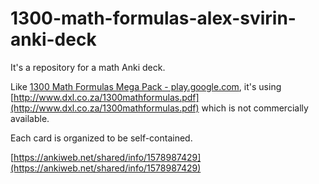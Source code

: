 # 1300-math-formulas-alex-svirin-anki-deck

It's a repository for a math Anki deck.

Like [1300 Math Formulas Mega Pack - play.google.com](https://play.google.com/store/apps/details?id=com.studyapps.mathen&hl=en_US&gl=US), it's using [http://www.dxl.co.za/1300mathformulas.pdf](http://www.dxl.co.za/1300mathformulas.pdf) which is not commercially available.

Each card is organized to be self-contained.

[https://ankiweb.net/shared/info/1578987429](https://ankiweb.net/shared/info/1578987429)

